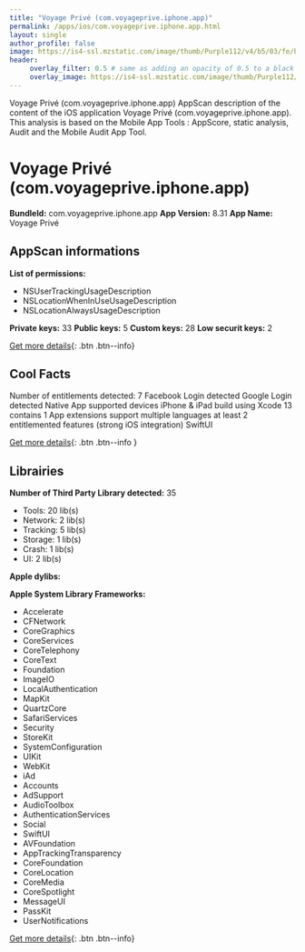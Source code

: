 ```yaml
---
title: "Voyage Privé (com.voyageprive.iphone.app)"
permalink: /apps/ios/com.voyageprive.iphone.app.html
layout: single
author_profile: false
image: https://is4-ssl.mzstatic.com/image/thumb/Purple112/v4/b5/03/fe/b503fe76-a92a-09e9-cc35-06b856651f9c/AppIcon-1x_U007emarketing-0-7-0-85-220.png/512x512bb.jpg
header: 
     overlay_filter: 0.5 # same as adding an opacity of 0.5 to a black background
     overlay_image: https://is4-ssl.mzstatic.com/image/thumb/Purple112/v4/b5/03/fe/b503fe76-a92a-09e9-cc35-06b856651f9c/AppIcon-1x_U007emarketing-0-7-0-85-220.png/512x512bb.jpg
---
```

Voyage Privé (com.voyageprive.iphone.app) AppScan description of the content of the iOS application Voyage Privé (com.voyageprive.iphone.app). This analysis is based on the Mobile App Tools : AppScore, static analysis, Audit and the Mobile Audit App Tool.

# Voyage Privé (com.voyageprive.iphone.app)

**BundleId:** com.voyageprive.iphone.app
**App Version:** 8.31
**App Name:** Voyage Privé


## AppScan informations 

**List of permissions:** 
- NSUserTrackingUsageDescription
- NSLocationWhenInUseUsageDescription
- NSLocationAlwaysUsageDescription
  
  
**Private keys:** 33
**Public keys:** 5
**Custom keys:** 28
**Low securit keys:** 2
  
[Get more details](/pricing.html){: .btn .btn--info}

## Cool Facts

Number of entitlements detected: 7
Facebook Login detected
Google Login detected
Native App
supported devices iPhone & iPad
build using Xcode 13
contains 1 App extensions
support multiple languages
at least 2 entitlemented features (strong iOS integration)
SwiftUI
  
[Get more details](/pricing.html){: .btn .btn--info }

## Librairies 
**Number of Third Party Library detected:** 35
- Tools: 20 lib(s)
- Network: 2 lib(s)
- Tracking: 5 lib(s)
- Storage: 1 lib(s)
- Crash: 1 lib(s)
- UI: 2 lib(s)


**Apple dylibs:**


**Apple System Library Frameworks:**
- Accelerate
- CFNetwork
- CoreGraphics
- CoreServices
- CoreTelephony
- CoreText
- Foundation
- ImageIO
- LocalAuthentication
- MapKit
- QuartzCore
- SafariServices
- Security
- StoreKit
- SystemConfiguration
- UIKit
- WebKit
- iAd
- Accounts
- AdSupport
- AudioToolbox
- AuthenticationServices
- Social
- SwiftUI
- AVFoundation
- AppTrackingTransparency
- CoreFoundation
- CoreLocation
- CoreMedia
- CoreSpotlight
- MessageUI
- PassKit
- UserNotifications


  
[Get more details](/pricing.html){: .btn .btn--info}

